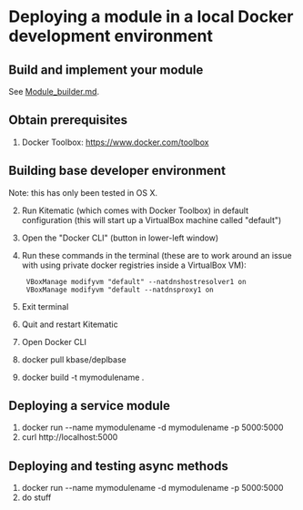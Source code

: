 # Deploying a module in a local Docker development environment

## Build and implement your module

See [Module_builder.md](Module_builder.md).

## Obtain prerequisites

1. Docker Toolbox: https://www.docker.com/toolbox

## Building base developer environment

Note: this has only been tested in OS X.

2. Run Kitematic (which comes with Docker Toolbox) in default configuration (this will start up a VirtualBox machine called "default")
3. Open the "Docker CLI" (button in lower-left window)
4. Run these commands in the terminal (these are to work around an issue with using private docker registries inside a VirtualBox VM):

        VBoxManage modifyvm "default" --natdnshostresolver1 on
        VBoxManage modifyvm "default --natdnsproxy1 on
6. Exit terminal
7. Quit and restart Kitematic
8. Open Docker CLI
9. docker pull kbase/deplbase
10. docker build -t mymodulename .

## Deploying a service module

1. docker run --name mymodulename -d mymodulename -p 5000:5000
2. curl http://localhost:5000

## Deploying and testing async methods

1. docker run --name mymodulename -d mymodulename -p 5000:5000
2. do stuff
